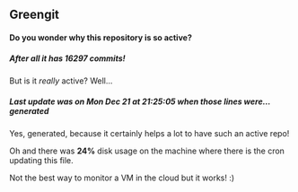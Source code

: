 ## Greengit

#### Do you wonder why this repository is so active?

##### After all it has 16297 commits!

But is it *really* active? Well...

##### Last update was on Mon Dec 21 at 21:25:05 when those lines were... generated

Yes, generated, because it certainly helps a lot to have such an active repo!

Oh and there was **24%** disk usage on the machine
where there is the cron updating this file.

Not the best way to monitor a VM in the cloud but it works! :)

